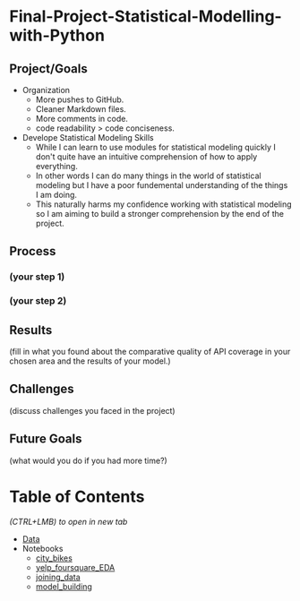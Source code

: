 # Final-Project-Statistical-Modelling-with-Python

## Project/Goals
* Organization
    * More pushes to GitHub.
    * Cleaner Markdown files.
    * More comments in code.
    * code readability > code conciseness.
* Develope Statistical Modeling Skills
    * While I can learn to use modules for statistical modeling quickly I don't quite have an intuitive comprehension of how to apply everything.
    * In other words I can do many things in the world of statistical modeling but I have a poor fundemental understanding of the things I am doing.
    * This naturally harms my confidence working with statistical modeling so I am aiming to build a stronger comprehension by the end of the project.

## Process
### (your step 1)
### (your step 2)

## Results
(fill in what you found about the comparative quality of API coverage in your chosen area and the results of your model.)

## Challenges 
(discuss challenges you faced in the project)

## Future Goals
(what would you do if you had more time?)


# Table of Contents
*(CTRL+LMB) to open in new tab*
* [Data](/data/)
* Notebooks
    * [city_bikes](/notebooks/city_bikes.ipynb)
    * [yelp_foursquare_EDA](/notebooks/yelp_foursquare_EDA.ipynb)
    * [joining_data](/notebooks/joining_data.ipynb)
    * [model_building](/notebooks/model_building.ipynb)